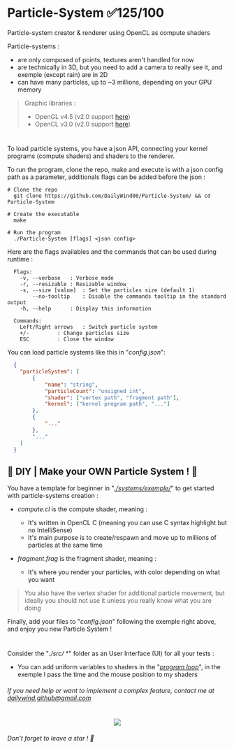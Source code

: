 # Particle-System ✅125/100
Particle-system creator & renderer using OpenCL as compute shaders

Particle-systems :
  - are only composed of points, textures aren't handled for now
  - are technically in 3D, but you need to add a camera to really see it, and exemple (except rain) are in 2D
  - can have many particles, up to ~3 millions, depending on your GPU memory

> Graphic libraries :
>   - OpenGL v4.5 (v2.0 support [here](https://github.com/DailyWind00/Particle-System/tree/OpenGL-2.0-Support))
>   - OpenCL v3.0 (v2.0 support [here](https://github.com/DailyWind00/Particle-System/tree/OpenCL-2.0-Support))
#
To load particle systems, you have a json API, connecting your kernel programs (compute shaders) and shaders to the renderer.

To run the program, clone the repo, make and execute is with a json config path as a parameter, additionals flags can be added before the json :

```shell
# Clone the repo
  git clone https://github.com/DailyWind00/Particle-System/ && cd Particle-System

# Create the executable
  make

# Run the program
  ./Particle-System [flags] <json config>
```
Here are the flags availables and the commands that can be used during runtime :
```
  Flags:
    -v, --verbose	: Verbose mode
    -r, --resizable	: Resizable window
    -s, --size [value]	: Set the particles size (default 1)
        --no-tooltip	: Disable the commands tooltip in the standard output
    -h, --help		: Display this information

  Commands:
    Left/Right arrows	: Switch particle system
    +/-			: Change particles size
    ESC			: Close the window
```


You can load particle systems like this in "*config.json*":
```json
  {
  	"particleSystem": [
  		{
  			"name": "string",
  			"particleCount": "unsigned int",
  			"shader": ["vertex path", "fragment path"],
  			"kernel": ["kernel program path", "..."]
  		},
  		{
  			"..."
  		},
  		"..."
  	]
  }
```
## 🔨 DIY | Make your OWN Particle System ! 🔨

You have a template for beginner in "[*./systems/exemple/*](https://github.com/DailyWind00/Particle-System/tree/main/systems/exemple)" to get started with particle-systems creation :
  - *compute.cl* is the compute shader, meaning :
    - It's written in OpenCL C (meaning you can use C syntax highlight but no IntelliSense)
    - It's main purpose is to create/respawn and move up to millions of particles at the same time

  - *fragment.frag* is the fragment shader, meaning :
    - It's where you render your particles, with color depending on what you want

> You also have the vertex shader for additional particle movement, but ideally you should not use it unless you really know what you are doing

Finally, add your files to "*config.json*" following the exemple right above, and enjoy you new Particle System !

#

Consider the "*./src/* *" folder as an User Interface (UI) for all your tests :
  - You can add uniform variables to shaders in the "[*program loop*](https://github.com/DailyWind00/Particle-System/blob/main/srcs/routine.cpp#L4-L42)", in the exemple I pass the time and the mouse position to my shaders

###### If you need help or want to implement a complex feature, contact me at dailywind.github@gmail.com

#
<p align="center">
  <img src="exemple.gif"/>
</p>

###### Don't forget to leave a star ! 🌟
